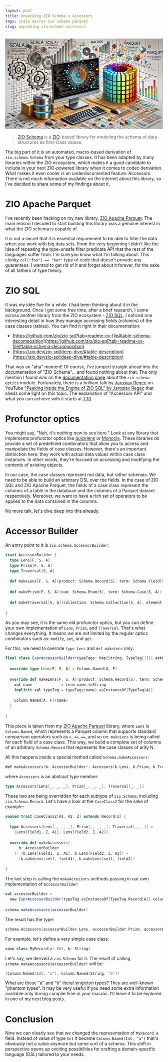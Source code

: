 ```yaml
---
layout: post
title: Unpacking ZIO Schema's Accessors
tags: scala macros zio schema parquet
slug: unpacking-zio-schema-accessors
---
```


![The image](../assets/images/unpacking-zio-schema-accessors-title.webp)


> [ZIO Schema](https://github.com/zio/zio-schema) is a [ZIO](https://zio.dev/)-based library for modeling the schema of data structures as first-class values.

The big part of it is an automated, macro-based derivation of `zio.schema.Schema` from your type classes. It has been adapted by many libraries within the ZIO ecosystem, which makes it a good candidate to include in your next ZIO-powered library when it comes to codec derivation. What makes it even cooler is an underdocumented feature: Accessors. There is not much information available on the internet about this library, so I've decided to share some of my findings about it.

# ZIO Apache Parquet

I've recently been hacking on my new library, [ZIO Apache Parquet](https://github.com/grouzen/zio-apache-parquet). The main reason I decided to start building this library was a genuine interest in what the ZIO schema is capable of.

It is not a secret that it is essential requirement to be able to filter the data when you work with big data sets. From the very beginning I didn't like the idea of repeating the type-unsafe filter predicate API that the rest of the languages suffer from. I'm sure you know what I'm talking about. This clunky `col("foo") == "bar"` type of code that doesn't provide any guarantees. I wanted to get rid of it and forget about it forever, for the sake of all fathers of type theory. 

# ZIO SQL

It was my idée fixe for a while. I had been thinking about it in the background. Once I got some free time, after a brief research, I came across another library from the ZIO ecosystem - [ZIO SQL](https://zio.dev/zio-sql/). I noticed one interesting detail in how they manage accessing fields (columns) of the case classes (tables). You can find it right in their documentation: 
- [https://github.com/zio/zio-sql?tab=readme-ov-file#table-schema-decomposition](https://github.com/zio/zio-sql?tab=readme-ov-file#table-schema-decomposition)
- [https://zio.dev/zio-sql/deep-dive/#table-description](https://zio.dev/zio-sql/deep-dive/#table-description)

That was an "aha" moment! Of course, I've jumped straight ahead into the documentation of "ZIO Schema"... and found nothing about that. The only mention I found was on the [documentation page](https://zio.dev/zio-schema/derivations/optics-derivation#automatic-derivation-of-optics) about the `zio-schema-optics` module. Fortunately, there is a brilliant talk by [Jaroslav Regec](https://github.com/sviezypan) on YouTube ["Peeking Inside the Engine of ZIO SQL" by Jaroslav Regec](https://www.youtube.com/watch?v=Ezs7dMbbGlY) that sheds some light on this topic. The explanation of "Accessors API" and what you can achieve with it starts at [7:10](https://youtu.be/Ezs7dMbbGlY?t=430).

# Profunctor optics

You might say, "Nah, it's nothing new to see here." Look at any library that implements profunctor optics like [quicklens](https://github.com/softwaremill/quicklens) or [Monocle](https://github.com/optics-dev/Monocle). 
These libraries do provide a set of predefined combinators that allow you to access and manipulate the fields of case classes. However, there's an important distinction here: they work with actual data values within case class instances. In other words, they're focused on accessing and modifying the contents of existing objects.

In our case, the case classes represent not data, but rather schemas.
We need to be able to build an arbitrary DSL over the fields. In the case of ZIO SQL and ZIO Apache Parquet, the fields of a case class represent the columns of a table in the database and the columns of a Parquet dataset respectively. Moreover, we want to have a rich set of operators to be applied to the data contained in the columns.

No more talk, let's dive deep into this already.

# Accessor Builder

An entry point to it is `zio.schema.AccessorBuilder`:
```scala
trait AccessorBuilder {
  type Lens[F, S, A]
  type Prism[F, S, A]
  type Traversal[S, A]

  def makeLens[F, S, A](product: Schema.Record[S], term: Schema.Field[S, A]): Lens[F, S, A]

  def makePrism[F, S, A](sum: Schema.Enum[S], term: Schema.Case[S, A]): Prism[F, S, A]

  def makeTraversal[S, A](collection: Schema.Collection[S, A], element: Schema[A]): Traversal[S, A]
  
}
```

As you may see, it is the same old profunctor optics, but you can define your own implementation of `Lens`, `Prism`, and `Traversal`. That's what changes everything.
It means we are not limited by the regular optics combinators such as: `modify`, `set`, and `get`. 

For this, we need to override `type Lens` and `def makeLens` only:
```scala
final class ExprAccessorBuilder(typeTags: Map[String, TypeTag[?]]) extends AccessorBuilder {

  override type Lens[F, S, A] = Column.Named[A, F]

  override def makeLens[F, S, A](product: Schema.Record[S], term: Schema.Field[S, A]): Column.Named[A, F] = {
    val name             = term.name.toString
    implicit val typeTag = typeTags(name).asInstanceOf[TypeTag[A]]

    Column.Named[A, F](name)
  }

}
```

This piece is taken from my [ZIO Apache Parquet](https://github.com/grouzen/zio-apache-parquet/blob/main/modules/core/src/main/scala/me/mnedokushev/zio/apache/parquet/core/filter/ExprAccessorBuilder.scala) library, where `Lens` is `Column.Named`, which represents a Parquet column that supports standard comparison operators such as `>`, `<=`, `==`, and so on.
`makeLens` is being called for each field of a case class. This way, we build a complete set of columns of an arbitrary `Schema.Record` that represents the case classes of arity N.

All this happens inside a special method called `Schema.makeAccessors`:
```scala
def makeAccessors(b: AccessorBuilder): Accessors[b.Lens, b.Prism, b.Traversal]
```

where `Accessors` is an abstract type member:
```scala
type Accessors[Lens[_, _, _], Prism[_, _, _], Traversal[_, _]]
```

These two are being overridden for each subtype of `zio.Schema`, including `zio.Schema.Record`. Let's have a look at the `CaseClass2` for the sake of example:
```scala
sealed trait CaseClass2[A1, A2, Z] extends Record[Z] {

  type Accessors[Lens[_, _, _], Prism[_, _, _], Traversal[_, _]] =
    (Lens[Field1, Z, A1], Lens[Field2, Z, A2])

  override def makeAccessors(
      b: AccessorBuilder
    ): (b.Lens[Field1, Z, A1], b.Lens[Field2, Z, A2]) =
      (b.makeLens(self, field1), b.makeLens(self, field2))
      
}
```

The last step is calling the `makeAccessors` methods passing in our own implementation of `AccessorBuilder`:
```scala
val accessorBuilder = 
  new ExprAccessorBuilder(typeTag.asInstanceOf[TypeTag.Record[A]].columns)
  
schema.makeAccessors(accessorBuilder)
```

The result has the type:
```scala
schema.Accessors[accessorBuilder.Lens, accessorBuilder.Prism, accessorBuilder.Traversal]
```

For example, let's define a very simple case class: 
```scala
case class MyRecord(a: Int, b: String)
```

Let's say, we derived a `zio.Schema` for it. The result of calling `schema.makeAccessors(accessorBuilder)` will be:
```scala
(Column.Named[Int, "a"], Column.Named[String, "b"])
```

What are those "a" and "b" literal singleton types? They are well-known "phantom types". It may be very useful if you need some extra information available only during compile time in your macros. I'll leave it to be explored in one of my next blog posts.

# Conclusion

Now we can clearly see that we changed the representation of `MyRecord.a` field. Instead of value of type `Int` it became `Column.Named[Int, "a"]` that's obviously not a value anymore but some sort of a schema. This shift in perspective opens up exciting possibilities for crafting a domain-specific language (DSL) tailored to your needs.
